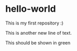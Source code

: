 # hello-world
This is my first repository :)

This is another new line of text.

This should be shown in green
